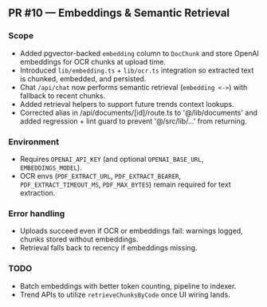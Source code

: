 ## PR #10 — Embeddings & Semantic Retrieval

### Scope
- Added pgvector-backed `embedding` column to `DocChunk` and store OpenAI embeddings for OCR chunks at upload time.
- Introduced `lib/embedding.ts` + `lib/ocr.ts` integration so extracted text is chunked, embedded, and persisted.
- Chat `/api/chat` now performs semantic retrieval (`embedding <->`) with fallback to recent chunks.
- Added retrieval helpers to support future trends context lookups.
- Corrected alias in /api/documents/[id]/route.ts to '@/lib/documents' and added regression + lint guard to prevent '@/src/lib/…' from returning.

### Environment
- Requires `OPENAI_API_KEY` (and optional `OPENAI_BASE_URL`, `EMBEDDINGS_MODEL`).
- OCR envs (`PDF_EXTRACT_URL`, `PDF_EXTRACT_BEARER`, `PDF_EXTRACT_TIMEOUT_MS`, `PDF_MAX_BYTES`) remain required for text extraction.

### Error handling
- Uploads succeed even if OCR or embeddings fail: warnings logged, chunks stored without embeddings.
- Retrieval falls back to recency if embeddings missing.

### TODO
- Batch embeddings with better token counting, pipeline to indexer.
- Trend APIs to utilize `retrieveChunksByCode` once UI wiring lands.

